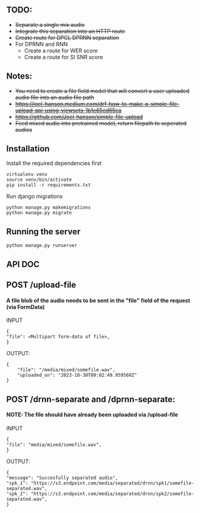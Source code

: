 ## TODO:

- ~~Separate a single mix audio~~
- ~~Integrate this separation into an HTTP route~~
- ~~Create route for DPCL DPRNN separation~~
- For DPRNN and RNN
  - Create a route for WER score
  - Create a route for SI SNR score

## Notes:

- ~~You need to create a file field model that will convert a user uploaded audio file into an audio file path~~
- ~~https://joel-hanson.medium.com/drf-how-to-make-a-simple-file-upload-api-using-viewsets-1b1e65ed65ca~~
- ~~https://github.com/Joel-hanson/simple-file-upload~~
- ~~Feed mixed audio into pretrained model, return filepath to seperated audios~~

## Installation

Install the required dependencies first

```
virtualenv venv
source venv/bin/activate
pip install -r requirements.txt
```

Run django migrations

```
python manage.py makemigrations
python manage.py migrate
```

## Running the server

```
python manage.py runserver
```

## API DOC

## POST /upload-file

#### A file blob of the audio needs to be sent in the "file" field of the request (via FormData)

INPUT

```
{
"file": <Multipart form-data of file>,
}
```

OUTPUT:

```
{
    "file": "/media/mixed/somefile.wav",
    "uploaded_on": "2023-10-30T09:02:49.959560Z"
}
```

## POST /drnn-separate and /dprnn-separate:

#### NOTE: The file should have already been uploaded via /upload-file

INPUT

```
{
"file": "media/mixed/somefile.wav",
}
```

OUTPUT:

```
{
"message": "Succesfully separated audio",
"spk_1": "https://s3.endpoint.com/media/separated/drnn/spk1/somefile-separated.wav",
"spk_2": "https://s3.endpoint.com/media/separated/drnn/spk2/somefile-separated.wav",
}
```
